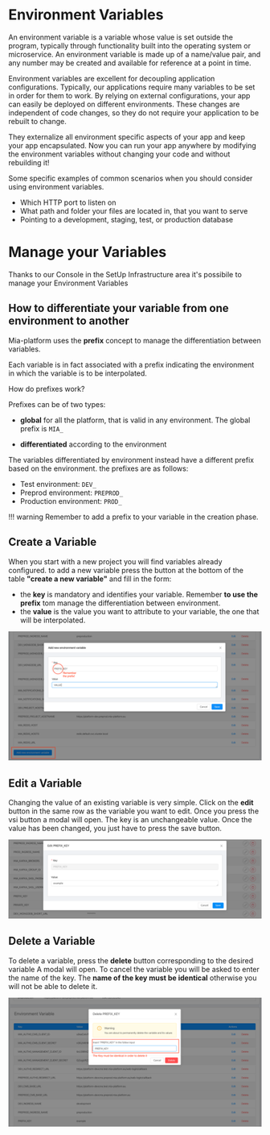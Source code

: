 # Environment Variables

An environment variable is a variable whose value is set outside the program, typically through functionality built into the operating system or microservice.
An environment variable is made up of a name/value pair, and any number may be created and available for reference at a point in time.

Environment variables are excellent for decoupling application configurations. Typically, our applications require many variables to be set in order for them to work. By relying on external configurations, your app can easily be deployed on different environments. These changes are independent of code changes, so they do not require your application to be rebuilt to change.

They externalize all environment specific aspects of your app and keep your app encapsulated. Now you can run your app anywhere by modifying the environment variables without changing your code and without rebuilding it!

Some specific examples of common scenarios when you should consider using environment variables.

* Which HTTP port to listen on  
* What path and folder your files are located in, that you want to serve  
* Pointing to a development, staging, test, or production database  

# Manage your Variables

Thanks to our Console in the SetUp Infrastructure area it's possibile to manage your Environment Variables

## How to differentiate your variable from one environment to another

Mia-platform uses the **prefix** concept to manage the differentiation between variables.

Each variable is in fact associated with a prefix indicating the environment in which the variable is to be interpolated.

How do prefixes work?

Prefixes can be of two types:

* **global** for all the platform, that is valid in any environment. The global prefix is `​​MIA_`

* **differentiated** according to the environment

The variables differentiated by environment instead have a different prefix based on the environment.
the prefixes are as follows:

* Test environment: `DEV_`
* Preprod environment: `PREPROD_`
* Production environment: `PROD_`

!!! warning
    Remember to add a prefix to your variable in the creation phase.

## Create a Variable

When you start with a new project you will find variables already configured.
to add a new variable press the button at the bottom of the table **"create a new variable"** and fill in the form:
* the **key** is mandatory and identifies your variable. Remember **to use the prefix** tom manage the differentiation between environment. 
* the **value** is the value you want to attribute to your variable, the one that will be interpolated.

![](img/create-env-var.png)

## Edit a Variable

Changing the value of an existing variable is very simple. Click on the **edit** button in the same row as the variable you want to edit.
Once you press the vsi button a modal will open.
The key is an unchangeable value.
Once the value has been changed, you just have to press the save button.

![](img/edit-env-var.png)

## Delete a Variable

To delete a variable, press the **delete** button corresponding to the desired variable
A modal will open.
To cancel the variable you will be asked to enter the name of the key. The **name of the key must be identical** otherwise you will not be able to delete it.

![](img/delete-env-var.png)



